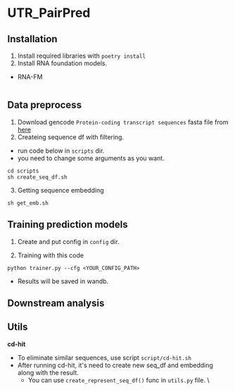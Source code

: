 # UTR_PairPred

## Installation
1. Install required libraries  with `poetry install`
2. Install RNA foundation models.
- RNA-FM
```sh 

```


## Data preprocess
1. Download gencode `Protein-coding transcript sequences` fasta file from [here](https://ftp.ebi.ac.uk/pub/databases/gencode/Gencode_human/release_44/gencode.v44.pc_transcripts.fa.gz)
2. Createing sequence df with filtering.
- run code below in `scripts` dir.
- you need to change some arguments as you want.
```linux
cd scripts
sh create_seq_df.sh
```
3. Getting sequence embedding
```linux
sh get_emb.sh
```

## Training prediction models
1. Create and put config in `config` dir.

2. Training with this code
```linux
python trainer.py --cfg <YOUR_CONFIG_PATH>
```
- Results will be saved in wandb.

## Downstream analysis

## Utils
**cd-hit**
- To eliminate similar sequences, use script `script/cd-hit.sh`
- After running cd-hit, it's need to create new seq_df and embedding along with the result.
	- You can use `create_represent_seq_df()` func in `utils.py` file.
\\
